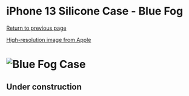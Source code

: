 # iPhone 13 Silicone Case - Blue Fog

[Return to previous page](/iphone_13)

[High-resolution image from Apple](https://store.storeimages.cdn-apple.com/8756/as-images.apple.com/is//MN613?wid=4500&hei=4500&fmt=png)

# ![Blue Fog Case](/everyphone/MN613.png)

## Under construction
